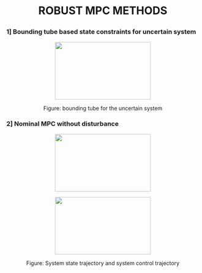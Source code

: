 # <p align="center"> ROBUST MPC METHODS </p>

### 1] Bounding tube based state constraints for uncertain system
<p align="center">
  <img width="250" height="150" src="https://github.com/vipulkumbhar/AuE893_Robust_Predictive_Control/blob/main/Homework_4/Result_plots/41_boundingtube.png">
</p>

<p align="center">
  Figure: bounding tube for the uncertain system
</p>

### 2] Nominal MPC without disturbance
<p align="center">
  <img width="250" height="150" src="https://github.com/vipulkumbhar/AuE893_Robust_Predictive_Control/blob/main/Homework_4/Result_plots/4b1_state.png">
</p>
<p align="center">
  <img width="250" height="150" src="https://github.com/vipulkumbhar/AuE893_Robust_Predictive_Control/blob/main/Homework_4/Result_plots/4b1_input.png">
</p>

<p align="center">
  Figure: System state trajectory and system control trajectory
</p>
